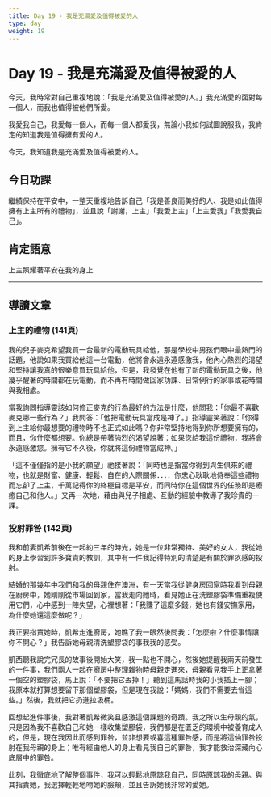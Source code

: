 ```yaml
---
title: Day 19 - 我是充滿愛及值得被愛的人
type: day
weight: 19
---
```


# Day 19 - 我是充滿愛及值得被愛的人

今天，我時常對自己重複地說：「我是充滿愛及值得被愛的人。」我充滿愛的面對每一個人，而我也值得被他們所愛。

我愛我自己，我愛每一個人，而每一個人都愛我，無論小我如何試圖說服我，我肯定的知道我是值得擁有愛的人。

今天，我知道我是充滿愛及值得被愛的人。

## 今日功課

繼績保持在平安中，一整天重複地告訴自己「我是善良而美好的人、我是如此值得擁有上主所有的禮物」，並且說「謝謝，上主」「我愛上主」「上主愛我」「我愛我自己」。

## 肯定語意

上主照耀著平安在我的身上

---

## 導讀文章

### 上主的禮物 (141頁)

我的兒子麥克希望我買一台最新的電動玩具給他，那是學校中男孩們眼中最熱門的話題，他說如果我買給他這一台電動，他將會永遠永遠感激我，他內心熱烈的渴望和堅持讓我真的很樂意買玩具給他，但是，我發覺在他有了新的電動玩具之後，他幾乎醒著的時間都在玩電動，而不再有時間做回家功課、日常例行的家事或花時間與我相處。

當我詢問指導靈該如何修正麥克的行為最好的方法是什麼，他問我：「你最不喜歡麥克哪一些行為？」我問答：「他把電動玩具當成是神了。」指導靈笑著說：「你得到上主給你最想要的禮物時不也正式如此嗎？你非常堅持地得到你所想要擁有的，而且，你什麼都想要。你總是帶著強烈的渴望說著：如果您給我這份禮物，我將會永遠感激您。擁有它不久後，你就將這份禮物當成神。」

「這不僅僅指的是小我的願望」祂接著說：「同時也是指當你得到與生俱來的禮物，也就是財富、健康、輕鬆、自在的人際關係．．．．你忠心耿耿地侍奉這些禮物而忘卻了上主，千萬記得你的終極目標是平安，而同時你在這個世界的任務即是療癒自己和他人。」又再一次地，藉由與兒子相處、互動的經驗中教導了我珍貴的一課。

### 投射罪咎 (142頁)

我和前妻凱希前後在一起約三年的時光，她是一位非常獨特、美好的女人，我從她的身上學習到許多寶貴的教訓，其中有一件我記得特別的清楚是有關於罪疚感的投射。

結婚的那幾年中我們和我的母親住在澳洲，有一天當我從健身房回家時我看到母親在廚房中，她剛剛從市場回到家，當我走向她時，看見她正在洗塑膠袋準備重複使用它們，心中感到一陣失望，心裡想著：「我賺了這麼多錢，她也有錢安撫家用，為什麼她還這麼做呢？」

我正要指責她時，凱希走進廚房，她瞧了我一眼然後問我：「怎麼啦？什麼事情讓你不開心？」我告訴她母親清洗塑膠袋的事我我的感受。

凱西聽我說完冗長的故事後開始大笑，我一點也不開心，然後她提醒我兩天前發生的一件事，我們兩人一起在廚房中整理雜物時母親走進來，母親看見我手上正拿著一個空的塑膠袋，馬上說：「不要把它丟掉！」聽到這馬話時我的小我插上一腳；我原本就打算想要留下那個塑膠袋，但是現在我說：「媽媽，我們不需要去省這些。」然後，我就把它扔進拉圾桶。

回想起進件事後，我對著凱希微笑且感激這個課題的奇蹟。我之所以生母親的氣，只是因為我不喜歡自己和她一樣收集塑膠袋，我們都是在匱乏的環境中被養育成人的，但是，現在我因此而感到罪咎，並非想要或喜這種罪咎感，而是將這伷罪咎投射在我母親的身上；唯有經由他人的身上看見我自己的罪咎，我才能救治深藏內心底層中的罪咎。

此刻，我徹底地了解整個事件，我可以輕鬆地原諒我自己，同時原諒我的母親。與其指責她，我選擇輕輕地吻她的臉頰，並且告訴她我非常的愛她。
